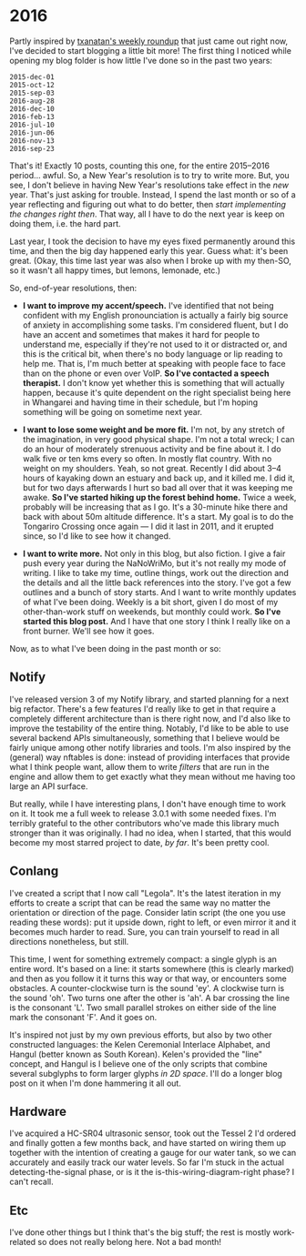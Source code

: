 # 2016

Partly inspired by [txanatan's weekly roundup][1] that just came out right now,
I've decided to start blogging a little bit more! The first thing I noticed
while opening my blog folder is how little I've done so in the past two years:

```text
2015-dec-01
2015-oct-12
2015-sep-03
2016-aug-28
2016-dec-10
2016-feb-13
2016-jul-10
2016-jun-06
2016-nov-13
2016-sep-23
```

That's it! Exactly 10 posts, counting this one, for the entire 2015–2016
period… awful. So, a New Year's resolution is to try to write more. But, you
see, I don't believe in having New Year's resolutions take effect in the _new_
year. That's just asking for trouble. Instead, I spend the last month or so of
a year reflecting and figuring out what to do better, then _start implementing
the changes right then_. That way, all I have to do the next year is keep on
doing them, i.e. the hard part.

Last year, I took the decision to have my eyes fixed permanently around this
time, and then the big day happened early this year. Guess what: it's been
great. (Okay, this time last year was also when I broke up with my then-SO, so
it wasn't all happy times, but lemons, lemonade, etc.)

So, end-of-year resolutions, then:

- **I want to improve my accent/speech.** I've identified that not being
  confident with my English pronounciation is actually a fairly big source of
  anxiety in accomplishing some tasks. I'm considered fluent, but I do have an
  accent and sometimes that makes it hard for people to understand me,
  especially if they're not used to it or distracted or, and this is the
  critical bit, when there's no body language or lip reading to help me. That
  is, I'm much better at speaking with people face to face than on the phone or
  even over VoIP. **So I've contacted a speech therapist.** I don't know yet
  whether this is something that will actually happen, because it's quite
  dependent on the right specialist being here in Whangarei and having time in
  their schedule, but I'm hoping something will be going on sometime next year.

- **I want to lose some weight and be more fit.** I'm not, by any stretch of
  the imagination, in very good physical shape. I'm not a total wreck; I can do
  an hour of moderately strenuous activity and be fine about it. I do walk five
  or ten kms every so often. In mostly flat country. With no weight on my
  shoulders. Yeah, so not great. Recently I did about 3–4 hours of kayaking
  down an estuary and back up, and it killed me. I did it, but for two days
  afterwards I hurt so bad all over that it was keeping me awake. **So I've
  started hiking up the forest behind home.** Twice a week, probably will be
  increasing that as I go. It's a 30-minute hike there and back with about 50m
  altitude difference. It's a start. My goal is to do the Tongariro Crossing
  once again — I did it last in 2011, and it erupted since, so I'd like to see
  how it changed.

- **I want to write more.** Not only in this blog, but also fiction. I give a
  fair push every year during the NaNoWriMo, but it's not really my mode of
  writing. I like to take my time, outline things, work out the direction and
  the details and all the little back references into the story. I've got a few
  outlines and a bunch of story starts. And I want to write monthly updates of
  what I've been doing. Weekly is a bit short, given I do most of my
  other-than-work stuff on weekends, but monthly could work. **So I've started
  this blog post.** And I have that one story I think I really like on a front
  burner. We'll see how it goes.

Now, as to what I've been doing in the past month or so:

## Notify

I've released version 3 of my Notify library, and started planning for a next
big refactor. There's a few features I'd really like to get in that require a
completely different architecture than is there right now, and I'd also like to
improve the testability of the entire thing. Notably, I'd like to be able to
use several backend APIs simultaneously, something that I believe would be
fairly unique among other notify libraries and tools. I'm also inspired by the
(general) way nftables is done: instead of providing interfaces that provide
what I think people want, allow them to write _filters_ that are run in the
engine and allow them to get exactly what they mean without me having too large
an API surface.

But really, while I have interesting plans, I don't have enough time to work on
it. It took me a full week to release 3.0.1 with some needed fixes. I'm
terribly grateful to the other contributors who've made this library much
stronger than it was originally. I had no idea, when I started, that this would
become my most starred project to date, _by far_. It's been pretty cool.

## Conlang

I've created a script that I now call "Legola". It's the latest iteration in my
efforts to create a script that can be read the same way no matter the
orientation or direction of the page. Consider latin script (the one you use
reading these words): put it upside down, right to left, or even mirror it and
it becomes much harder to read. Sure, you can train yourself to read in all
directions nonetheless, but still.

This time, I went for something extremely compact: a single glyph is an entire
word. It's based on a line: it starts somewhere (this is clearly marked) and
then as you follow it it turns this way or that way, or encounters some
obstacles. A counter-clockwise turn is the sound 'ey'. A clockwise turn is the
sound 'oh'. Two turns one after the other is 'ah'. A bar crossing the line is
the consonant 'L'. Two small parallel strokes on either side of the line mark
the consonant 'F'. And it goes on.

It's inspired not just by my own previous efforts, but also by two other
constructed languages: the Kelen Ceremonial Interlace Alphabet, and Hangul
(better known as South Korean). Kelen's provided the "line" concept, and Hangul
is I believe one of the only scripts that combine several subglyphs to form
larger glyphs _in 2D space_. I'll do a longer blog post on it when I'm done
hammering it all out.

## Hardware

I've acquired a HC-SR04 ultrasonic sensor, took out the Tessel 2 I'd ordered
and finally gotten a few months back, and have started on wiring them up
together with the intention of creating a gauge for our water tank, so we can
accurately and easily track our water levels. So far I'm stuck in the actual
detecting-the-signal phase, or is it the is-this-wiring-diagram-right phase? I
can't recall.

## Etc

I've done other things but I think that's the big stuff; the rest is mostly
work-related so does not really belong here. Not a bad month!

[1]: https://twitter.com/neakitten/status/807192118103916545
